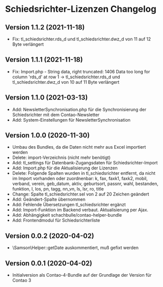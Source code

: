 # Schiedsrichter-Lizenzen Changelog

## Version 1.1.2 (2021-11-18)

* Fix: tl_schiedsrichter.rds_d und tl_schiedsrichter.dwz_d von 11 auf 12 Byte verlängert

## Version 1.1.1 (2021-11-18)

* Fix: Import.php - String data, right truncated: 1406 Data too long for column 'rds_d' at row 1 -> tl_schiedsrichter.rds_d und tl_schiedsrichter.dwz_d von 10 auf 11 Byte verlängert

## Version 1.1.0 (2021-03-13)

* Add: NewsletterSynchronisation.php für die Synchronisierung der Schiedsrichter mit dem Contao-Newsletter
* Add: System-Einstellungen für NewsletterSynchronisation

## Version 1.0.0 (2020-11-30)

* Umbau des Bundles, da die Daten nicht mehr aus Excel importiert werden
* Delete: import-Verzeichnis (nicht mehr benötigt)
* Add: tl_settings für Datenbank-Zugangsdaten für Schiedsrichter-Import
* Add: Import.php für die Aktualisierung der Lizenzen
* Delete: Folgende Spalten wurden in tl_schiedsrichter entfernt, da nicht im Import vorhanden oder zuordnenbar: k, fax, faxk1, faxk2, mobil, verband, verein, geb_datum, aktiv, geburtsort, passnr, wahl, bestanden, funktion, l, los, pn, tagg, nn_vn, ls, lsr, ro, title
* Change: Spalte tl_schiedsrichter.sel von 2 auf 20 Zeichen geändert
* Add: Geändert-Spalte übernommen
* Add: Fehlende Übersetzungen tl_schiedsrichter ergänzt
* Add: Import-Funktion im Backend verbaut. Aktualisierung per Ajax.
* Add: Abhängigkeit schachbulle/contao-helper-bundle
* Add: Frontendmodul für Schiedsrichterliste

## Version 0.0.2 (2020-04-02)

* \Samson\Helper::getDate auskommentiert, muß gefixt werden

## Version 0.0.1 (2020-04-02)

* Initialversion als Contao-4-Bundle auf der Grundlage der Version für Contao 3
